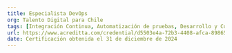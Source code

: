 ```yaml
---
title: Especialista DevOps
org: Talento Digital para Chile
tags: [Integración Continua, Automatización de pruebas, Desarrollo y Construcción, Fundamentos y Adopción DEVOPS, Logs y Métricas, Operación y Escalamientos]
url: https://www.acreditta.com/credential/d5503e4a-72b3-4408-afca-89865e5cad8b
date: Certificación obtenida el 31 de diciembre de 2024
---
```

